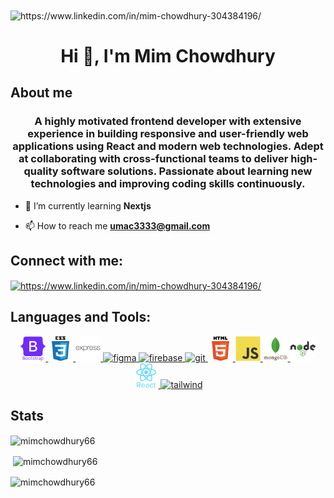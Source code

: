 <img align="center" src="https://i.postimg.cc/SNYZwZVx/github-header-image.png" alt="https://www.linkedin.com/in/mim-chowdhury-304384196/" height="300" width="1000" />
<h1 align="center">Hi 👋, I'm Mim Chowdhury</h1>
<h2 align="left">About me</h1>

<h3 align="center">A highly motivated frontend developer with extensive experience in building responsive and user-friendly web applications using React and modern web technologies. Adept at collaborating with cross-functional teams to deliver high-quality software solutions. Passionate about learning new technologies and improving coding skills continuously.</h3>

- 🌱 I’m currently learning **Nextjs**

- 📫 How to reach me **umac3333@gmail.com**

<h2 align="left">Connect with me:</h2>
<p align="left">
<a href="https://linkedin.com/in/https://www.linkedin.com/in/mim-chowdhury-304384196/" target="blank"><img align="center" src="https://raw.githubusercontent.com/rahuldkjain/github-profile-readme-generator/master/src/images/icons/Social/linked-in-alt.svg" alt="https://www.linkedin.com/in/mim-chowdhury-304384196/" height="30" width="40" /></a>
</p>

<h2 align="left">Languages and Tools:</h2>
<p align="center"> <a href="https://getbootstrap.com" target="_blank" rel="noreferrer"> <img src="https://raw.githubusercontent.com/devicons/devicon/master/icons/bootstrap/bootstrap-plain-wordmark.svg" alt="bootstrap" width="40" height="40"/> </a> <a href="https://www.w3schools.com/css/" target="_blank" rel="noreferrer"> <img src="https://raw.githubusercontent.com/devicons/devicon/master/icons/css3/css3-original-wordmark.svg" alt="css3" width="40" height="40"/> </a> <a href="https://expressjs.com" target="_blank" rel="noreferrer"> <img src="https://raw.githubusercontent.com/devicons/devicon/master/icons/express/express-original-wordmark.svg" alt="express" width="40" height="40"/> </a> <a href="https://www.figma.com/" target="_blank" rel="noreferrer"> <img src="https://www.vectorlogo.zone/logos/figma/figma-icon.svg" alt="figma" width="40" height="40"/> </a> <a href="https://firebase.google.com/" target="_blank" rel="noreferrer"> <img src="https://www.vectorlogo.zone/logos/firebase/firebase-icon.svg" alt="firebase" width="40" height="40"/> </a> <a href="https://git-scm.com/" target="_blank" rel="noreferrer"> <img src="https://www.vectorlogo.zone/logos/git-scm/git-scm-icon.svg" alt="git" width="40" height="40"/> </a> <a href="https://www.w3.org/html/" target="_blank" rel="noreferrer"> <img src="https://raw.githubusercontent.com/devicons/devicon/master/icons/html5/html5-original-wordmark.svg" alt="html5" width="40" height="40"/> </a> <a href="https://developer.mozilla.org/en-US/docs/Web/JavaScript" target="_blank" rel="noreferrer"> <img src="https://raw.githubusercontent.com/devicons/devicon/master/icons/javascript/javascript-original.svg" alt="javascript" width="40" height="40"/> </a> <a href="https://www.mongodb.com/" target="_blank" rel="noreferrer"> <img src="https://raw.githubusercontent.com/devicons/devicon/master/icons/mongodb/mongodb-original-wordmark.svg" alt="mongodb" width="40" height="40"/> </a> <a href="https://nodejs.org" target="_blank" rel="noreferrer"> <img src="https://raw.githubusercontent.com/devicons/devicon/master/icons/nodejs/nodejs-original-wordmark.svg" alt="nodejs" width="40" height="40"/> </a> <a href="https://reactjs.org/" target="_blank" rel="noreferrer"> <img src="https://raw.githubusercontent.com/devicons/devicon/master/icons/react/react-original-wordmark.svg" alt="react" width="40" height="40"/> </a> <a href="https://tailwindcss.com/" target="_blank" rel="noreferrer"> <img src="https://www.vectorlogo.zone/logos/tailwindcss/tailwindcss-icon.svg" alt="tailwind" width="40" height="40"/> </a> </p>

<h2 align="left">Stats</h2>
<p><img align="center" src="https://github-readme-stats.vercel.app/api/top-langs/?username=mimchowdhury66&theme=radical&show_icons=true&hide_border=false&layout=compact" alt="mimchowdhury66" /></p>

<p>&nbsp;<img align="center" src="https://github-readme-streak-stats.herokuapp.com/?user=mimchowdhury66&theme=radical&hide_border=false" alt="mimchowdhury66" /></p>

<p><img align="center" src="https://github-readme-stats.vercel.app/api?username=mimchowdhury66&theme=radical&show_icons=true&hide_border=false&count_private=true" alt="mimchowdhury66" /></p>
